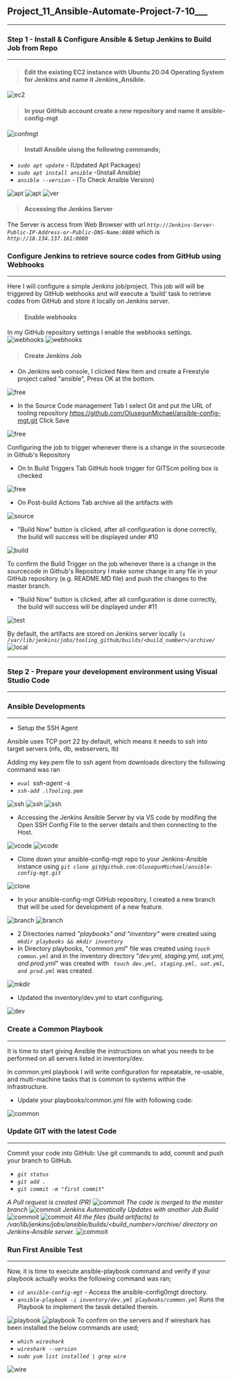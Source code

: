 ## **Project_11_Ansible-Automate-Project-7-10**___
____
### **Step 1 - Install & Configure Ansible & Setup Jenkins to Build Job from Repo**
___
>#### Edit the  existing EC2 instance with Ubuntu 20.04 Operating System for Jenkins and name it Jenkins_Ansible. 

![ec2](./Project_11_Images/Jenkins-ansible%20EC2.PNG)

>#### In your GitHub account create a new repository and name it ansible-config-mgt
![confmgt](./Project_11_Images/Git%20ansible%20config%20mgt.PNG)

>#### Install Ansible uisng the following commands;
* *`sudo apt update`* - (Updated Apt Packages)
* *`sudo apt install ansible`* -(Install Ansible)
* *`ansible --version`* - (To Check Ansible Version)

![apt](./Project_11_Images/apt%20update.PNG)
![apt](./Project_11_Images/instal%20ansible.PNG)
![ver](./Project_11_Images/ansible%20version.PNG)


>#### Accessing the Jenkins Server 
The Server is access from Web Browser with url *`http://Jenkins-Server-Public-IP-Address-or-Public-DNS-Name:8080`* which is *`http://18.134.137.161:8080`*


### Configure Jenkins to retrieve source codes from GitHub using Webhooks
___
Here I will configure a simple Jenkins job/project. This job will will be triggered by GitHub webhooks and will execute a ‘build’ task to retrieve codes from GitHub and store it locally on Jenkins server.
>#### Enable webhooks 
In my GitHub repository settings I enable the webhooks settings.
![webhooks](./Project_11_Images/webhook.PNG)
![webhooks](./Project_11_Images/webhook1.PNG)
>#### Create Jenkins Job
* On Jenkins web console, I clicked New Item and create a Freestyle project called "ansible", Press OK at the bottom.

![free](./Project_11_Images/frerstyle%20project%20ansible.PNG)

 * In the Source Code management Tab I select Git and put the URL of tooling repository https://github.com/OlusegunMichael/ansible-config-mgt.git Click Save

 ![free](./Project_11_Images/freestyle%20project%20ansible1.PNG)
 
Configuring  the job to trigger whenever there is a change in the sourcecode in Github's Repository

 * On In Build Triggers Tab  GitHub hook trigger for GITScm polling box is checked

 ![free](./Project_11_Images/Build%20Triggers.PNG)

* On Post-build Actions Tab  archive all the artifacts with 

![source](./Project_11_Images/Post%20Build.PNG)

* "Build Now" button is clicked, after all configuration is done correctly, the build will success will be displayed under #10

![build](./Project_11_Images/console%20output%20b4changing%20readme.PNG)

To confirm the Build Trigger on the job whenever there is a change in the sourcecode in Github's Repository I  make some change in any file in your GitHub repository (e.g. README.MD file) and push the changes to the master branch.
* "Build Now" button is clicked, after all configuration is done correctly, the build will success will be displayed under #11

![test](./Project_11_Images/console%20output%20after.PNG)

By default, the artifacts are stored on Jenkins server locally *`ls /var/lib/jenkins/jobs/tooling_github/builds/<build_number>/archive/`*
![local](./Project_11_Images/archive.PNG)

___
### **Step 2 - Prepare your development environment using Visual Studio Code**
___

### Ansible Developments
___
* Setup the SSH Agent

Ansible uses TCP port 22 by default, which means it needs to ssh into target servers (nfs, db, webservers, lb)

Adding my key.pem file to ssh agent from downloads directory the following command was ran 
* *`eval `ssh-agent -s` `*
* *`ssh-add .\Tooling.pem`*

![ssh](./Project_11_Images/ssh%20add.PNG)
![ssh](./Project_11_Images/ssh%20agent.PNG)
![ssh](./Project_11_Images/ssh%20agent1.PNG)

* Accessing the Jenkins Ansible Server by via VS code by modifing the Open SSH Config File to the server details and then connecting to the Host.

![vcode](./Project_11_Images/vscode.PNG)
![vcode](./Project_11_Images/vscode1.PNG)

* Clone down your ansible-config-mgt repo to your Jenkins-Ansible instance using *`git clone git@github.com:OlusegunMichael/ansible-config-mgt.git`*

![clone](./Project_11_Images/clone%20repo%20to%20jenkinsansible%20ec2.PNG)
* In your ansible-config-mgt GitHub repository, I created a new branch that will be used for development of a new feature.

![branch](./Project_11_Images/Branch%20Created.PNG)
![branch](./Project_11_Images/Branch%20Created1.PNG)

* 2 Directories named *"playbooks" and "inventory"* were created using *`mkdir playbooks && mkdir inventory`*
* In Directory playbooks, "*common.yml*" file was created using *`touch common.yml`* and in the inventory directory "*dev.yml, staging.yml, uat.yml, and prod.yml*" was created with *` touch dev.yml, staging.yml, uat.yml, and prod.yml`* was created.

![mkdir](./Project_11_Images/mkdir.PNG)

* Updated the inventory/dev.yml to start configuring.

![dev](./Project_11_Images/dev.yml)

### Create a Common Playbook
___
It is time to start giving Ansible the instructions on what you needs to be performed on all servers listed in inventory/dev.

In common.yml playbook I will write configuration for repeatable, re-usable, and multi-machine tasks that is common to systems within the infrastructure.

* Update your playbooks/common.yml file with following code:

![common](./Project_11_Images/cmm.yml)

### Update GIT with the latest Code
---
 Commit your code into GitHub: Use git commands to add, commit and push your branch to GitHub.
 * *`git status`*
* *`git add .`* 
* *`git commit -m "first commit"`*

*A Pull request is created (PR)*
![commoit](./Project_11_Images/firstcommit.PNG)
*The code is merged to the master branch*
![commoit](./Project_11_Images/firstcommit1.PNG)
*Jenkins Automatically Updates with another Job Build*
![commoit](./Project_11_Images/firstcommit%20jenkins.PNG)
![commoit](./Project_11_Images/firstcommit%20jenkins1.PNG)
*All the files (build artifacts) to /var/lib/jenkins/jobs/ansible/builds/<build_number>/archive/ directory on Jenkins-Ansible server.*
![commoit](./Project_11_Images/archive%20sfter%20firstcommit.PNG)
### Run First Ansible Test
---
Now, it is time to execute ansible-playbook command and verify if your playbook actually works the following command was ran;

* *`cd ansible-config-mgt`* - Access the ansible-config0mgt directory. 
* *`ansible-playbook -i inventory/dev.yml playbooks/common.yml`* Runs the Playbook to implement the tassk detailed therein.

![playbook](./Project_11_Images/playbook.PNG)
![playbook](./Project_11_Images/playbook1.PNG)
To confirm on the servers and if wireshark has been installed the below commands are used;
* *`which wireshark`*
* *`wireshark --version`*
* *`sudo yum list installed | grep wire`*

![wire](./Project_11_Images/wireshak%20version.PNG)